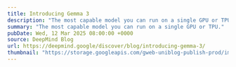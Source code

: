 ```yaml
---
title: Introducing Gemma 3
description: "The most capable model you can run on a single GPU or TPU."
summary: "The most capable model you can run on a single GPU or TPU."
pubDate: Wed, 12 Mar 2025 08:00:00 +0000
source: DeepMind Blog
url: https://deepmind.google/discover/blog/introducing-gemma-3/
thumbnail: "https://storage.googleapis.com/gweb-uniblog-publish-prod/images/Gemma3_KeywordBlog_RD3_V01b_SocialShare.width-1300.png"
---
```



